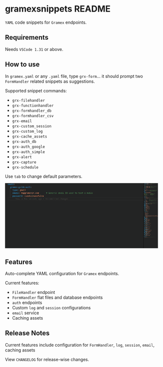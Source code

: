 # gramexsnippets README

`YAML` code snippets for `Gramex` endpoints.

## Requirements

Needs `VSCode 1.31` or above.

## How to use

In `gramex.yaml` or any `.yaml` file, type `grx-form`... it should prompt two `FormHandler` related snippets as suggestions.

Supported snippet commands:

- `grx-filehandler`
- `grx-functionhandler`
- `grx-formhandler_db`
- `grx-formhandler_csv`
- `grx-email`
- `grx-custom_session`
- `grx-custom_log`
- `grx-cache_assets`
- `grx-auth_db`
- `grx-auth_google`
- `grx-auth_simple`
- `grx-alert`
- `grx-capture`
- `grx-schedule`

Use `tab` to change default parameters.

![how gramex snippet works](images/gramex-snippets.gif)

## Features

Auto-complete YAML configuration for `Gramex` endpoints.

Current features:

- `FileHandler` endpoint
- `FormHandler` flat files and database endpoints
- `auth` endpoints
- Custom `log` and `session` configurations
- `email` service
- Caching assets

## Release Notes

Current features include configuration for `FormHandler`, `log`, `session`, `email`, caching assets

View `CHANGELOG` for release-wise changes.
